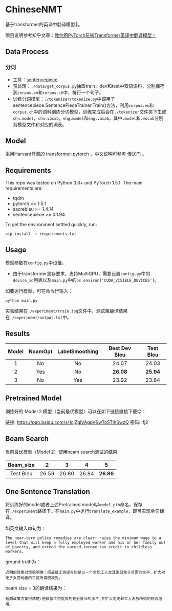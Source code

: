 # ChineseNMT

基于transformer的英译中翻译模型🤗。

项目说明参考知乎文章：[教你用PyTorch玩转Transformer英译中翻译模型！](https://zhuanlan.zhihu.com/p/347061440)

## Data Process

### 分词

- 工具：[sentencepiece](https://github.com/google/sentencepiece)
- 预处理：`./data/get_corpus.py`抽取train、dev和test中双语语料，分别保存到`corpus.en`和`corpus.ch`中，每行一个句子。
- 训练分词模型：`./tokenizer/tokenize.py`中调用了sentencepiece.SentencePieceTrainer.Train()方法，利用`corpus.en`和`corpus.ch`中的语料训练分词模型，训练完成后会在`./tokenizer`文件夹下生成`chn.model`，`chn.vocab`，`eng.model`和`eng.vocab`，其中`.model`和`.vocab`分别为模型文件和对应的词表。

## Model

采用Harvard开源的 [transformer-pytorch](http://nlp.seas.harvard.edu/2018/04/03/attention.html) ，中文说明可参考 [传送门](https://zhuanlan.zhihu.com/p/144825330) 。

## Requirements

This repo was tested on Python 3.6+ and PyTorch 1.5.1. The main requirements are:

- tqdm
- pytorch >= 1.5.1
- sacrebleu >= 1.4.14
- sentencepiece >= 0.1.94

To get the environment settled quickly, run:

```
pip install -r requirements.txt
```

## Usage

模型参数在`config.py`中设置。

- 由于transformer显存要求，支持MultiGPU，需要设置`config.py`中的`device_id`列表以及`main.py`中的`os.environ['CUDA_VISIBLE_DEVICES']`。

如要运行模型，可在命令行输入：

```
python main.py
```

实验结果在`./experiment/train.log`文件中，测试集翻译结果在`./experiment/output.txt`中。

## Results

| Model | NoamOpt | LabelSmoothing | Best Dev Bleu | Test Bleu |
| :---: | :-----: | :------------: | :-----------: | :-------: |
|   1   |   No    |       No       |     24.07     |   24.03   |
|   2   |   Yes   |       No       |   **26.08**   | **25.94** |
|   3   |   No    |      Yes       |     23.92     |   23.84   |

## Pretrained Model

训练好的 Model 2 模型（当前最优模型）可以在如下链接直接下载😊：

链接: https://pan.baidu.com/s/1cjZglVAgpVSwTo5TlhSwzQ  密码: ifj2

## Beam Search

当前最优模型（Model 2）使用beam search测试的结果

| Beam_size |   2   |   3   |   4   |     5     |
| :-------: | :---: | :---: | :---: | :-------: |
| Test Bleu | 26.59 | 26.80 | 26.84 | **26.86** |

## One Sentence Translation

将训练好的model或者上述Pretrained model以`model.pth`命名，保存在`./experiment`路径下。在`main.py`中运行`translate_example`，即可实现单句翻译。

如英文输入单句为：

```
The near-term policy remedies are clear: raise the minimum wage to a level that will keep a fully employed worker and his or her family out of poverty, and extend the earned-income tax credit to childless workers.
```

ground truth为：

```
近期的政策对策很明确：把最低工资提升到足以一个全职工人及其家庭免于贫困的水平，扩大对无子女劳动者的工资所得税减免。
```

beam size = 3的翻译结果为：

```
短期政策方案很清楚:把最低工资提高到充分就业的水平,并扩大向无薪工人发放所得的税收信用。
```

